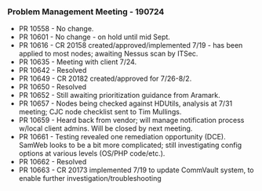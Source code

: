 ### Problem Management Meeting - 190724

* PR 10558 - No change.
* PR 10601 - No change - on hold until mid Sept.
* PR 10616 - CR 20158 created/approved/implemented 7/19 - has been applied to most nodes; awaiting Nessus scan by ITSec.
* PR 10635 - Meeting with client 7/24.
* PR 10642 - Resolved
* PR 10649 - CR 20182 created/approved for 7/26-8/2.
* PR 10650 - Resolved
* PR 10652 - Still awaiting prioritization guidance from Aramark.
* PR 10657 - Nodes being checked against HDUtils, analysis at 7/31 meeting; CJC node checklist sent to Tim Mullings.
* PR 10659 - Heard back from vendor; will manage notification process w/local client admins. Will be closed by next meeting.
* PR 10661 - Testing revealed one remediation opportunity (DCE). SamWeb looks to be a bit more complicated; still investigating config options at various levels (OS/PHP code/etc.).
* PR 10662 - Resolved
* PR 10663 - CR 20173 implemented 7/19 to update CommVault system, to enable further investigation/troubleshooting